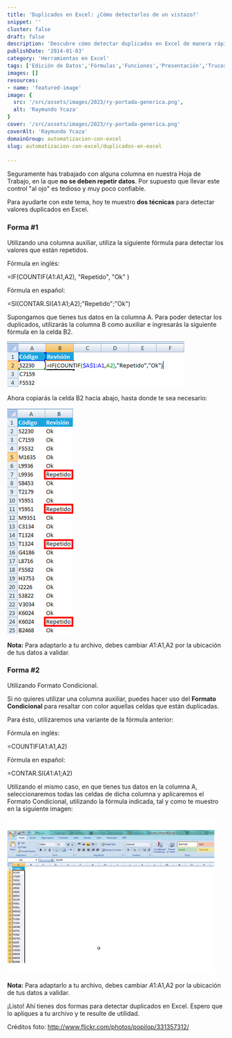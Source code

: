 ```yaml
---
title: 'Duplicados en Excel: ¿Cómo detectarlos de un vistazo?'
snippet: ''
cluster: false
draft: false 
description: 'Descubre cómo detectar duplicados en Excel de manera rápida y sencilla. Optimiza la gestión de tus datos con esta técnica.'
publishDate: '2014-01-03'
category: 'Herramientas en Excel'
tags: ['Edición de Datos','Fórmulas','Funciones','Presentación','Trucos de Excel','🤖 Automatización con Excel']
images: []
resources: 
- name: 'featured-image'
image: {
  src: '/src/assets/images/2023/ry-portada-generica.png',
  alt: 'Raymundo Ycaza'
}
cover: '/src/assets/images/2023/ry-portada-generica.png'
coverAlt: 'Raymundo Ycaza'
domainGroup: automatizacion-con-excel
slug: automatizacion-con-excel/duplicados-en-excel

---
```


Seguramente has trabajado con alguna columna en nuestra Hoja de Trabajo, en la que **no se deben repetir datos**. Por supuesto que llevar este control "al ojo" es tedioso y muy poco confiable.

Para ayudarte con este tema, hoy te muestro **dos técnicas** para detectar valores duplicados en Excel.

### Forma #1

Utilizando una columna auxiliar, utiliza la siguiente fórmula para detectar los valores que están repetidos.

Fórmula en inglés:

\=IF(COUNTIF($A$1:A1,A2), "Repetido", "Ok" )

Fórmula en español:

\=SI(CONTAR.SI($A$1:A1;A2);"Repetido";"Ok")

Supongamos que tienes tus datos en la columna A. Para poder detectar los duplicados, utilizarás la columna B como auxiliar e ingresarás la siguiente fórmula en la celda B2.

![Insertando fórmula para detectar duplicados](/src/assets/images/2023/insertando-fomula-duplicados-0011.png "Insertando fórmula para detectar duplicados")

Ahora copiarás la celda B2 hacia abajo, hasta donde te sea necesario:

![La fórmula en acción](/src/assets/images/2023/insertando-fomula-duplicados-011.png "La fórmula en acción")

**Nota:** Para adaptarlo a tu archivo, debes cambiar $A$1:A1,A2 por la ubicación de tus datos a validar.

### Forma #2

Utilizando Formato Condicional.

Si no quieres utilizar una columna auxiliar, puedes hacer uso del **Formato Condicional** para resaltar con color aquellas celdas que están duplicadas.

Para ésto, utilizaremos una variante de la fórmula anterior:

Fórmula en inglés:

\=COUNTIF($A$1:A1,A2)

Fórmula en español:

\=CONTAR.SI($A$1:A1;A2)

Utilizando el mismo caso, en que tienes tus datos en la columna A, seleccionaremos todas las celdas de dicha columna y aplicaremos el Formato Condicional, utilizando la fórmula indicada, tal y como te muestro en la siguiente imagen:

![Detectando duplicados con el Formato Condicional en Excel](/src/assets/images/2023/detectar-duplicados-formato-condicional-001.gif "Detectando duplicados con el Formato Condicional en Excel")

**Nota:** Para adaptarlo a tu archivo, debes cambiar $A$1:A1,A2 por la ubicación de tus datos a validar.

¡Listo! Ahí tienes dos formas para detectar duplicados en Excel. Espero que lo apliques a tu archivo y te resulte de utilidad.

Créditos foto: http://www.flickr.com/photos/popilop/331357312/
